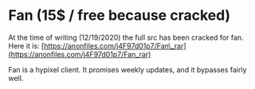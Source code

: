 # Fan \(15$ / free because cracked\)

At the time of writing \(12/19/2020\) the full src has been cracked for fan. Here it is: [https://anonfiles.com/j4F97d01p7/Fan\_rar](https://anonfiles.com/j4F97d01p7/Fan_rar)

Fan is a hypixel client. It promises weekly updates, and it bypasses fairly well.

